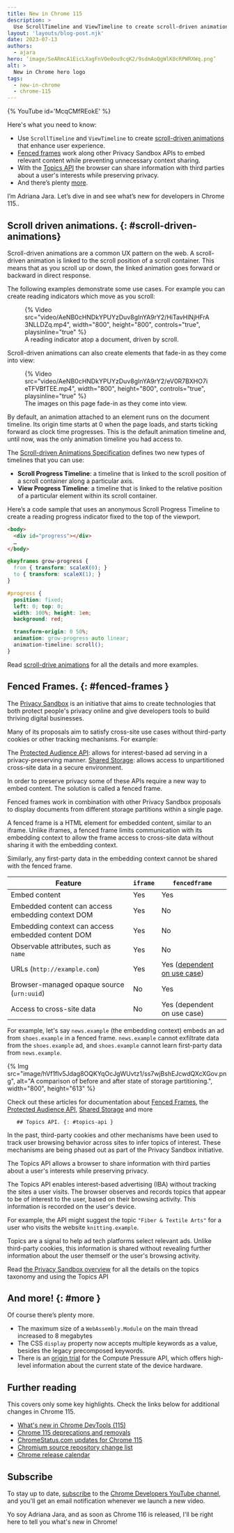 ```yaml
---
title: New in Chrome 115
description: >
  Use ScrollTimeline and ViewTimeline to create scroll-driven animations that enhance user experience. Fenced frames work along other Privacy Sandbox APIs to embed relevant content while preventing unnecessary context sharing. With the Topics API the browser can share information with third parties about a user's interests while preserving privacy and there’s plenty more.
layout: 'layouts/blog-post.njk'
date: 2023-07-13
authors:
  - ajara
hero: ‘image/SeARmcA1EicLXagFnVOe0ou9cqK2/9sdmAoQgWlK0cRPWRXWq.png’
alt: >
  New in Chrome hero logo
tags:
  - new-in-chrome
  - chrome-115
---
```


{% YouTube id='McqCMfREokE' %}

Here's what you need to know:


* Use `ScrollTimeline` and `ViewTimeline` to create [scroll-driven animations](#scroll-driven-animations) that enhance user experience.
* [Fenced frames](#fenced-frames) work along other Privacy Sandbox APIs to embed relevant content while preventing unnecessary context sharing.
* With the [Topics API](#topics-api) the browser can share information with third parties about a user's interests while preserving privacy.
* And there’s plenty [more](#more).

I’m Adriana Jara. Let’s dive in and see what’s new for developers in Chrome 115..
## Scroll driven animations. {: #scroll-driven-animations}
Scroll-driven animations are a common UX pattern on the web. A scroll-driven animation is linked to the scroll position of a scroll container.
This means that as you scroll up or down, the linked animation goes forward or backward in direct response.

The following examples demonstrate some use cases. For example you can create reading indicators which move as you scroll:

<figure>
  {% Video src="video/AeNB0cHNDkYPUYzDuv8gInYA9rY2/HiTavHlNjHFrA3NLLDZq.mp4", width="800", height="800", controls="true", playsinline="true" %}
  <figcaption>A reading indicator atop a document, driven by scroll.</figcaption>
</figure>

Scroll-driven animations can also create elements that fade-in as they come into view:

<figure>
  {% Video src="video/AeNB0cHNDkYPUYzDuv8gInYA9rY2/eV0R7BXHO7ieTFVBfTEE.mp4", width="800", height="800", controls="true", playsinline="true" %}
  <figcaption>The images on this page fade-in as they come into view.</figcaption>
</figure>

By default, an animation attached to an element runs on the document timeline. Its origin time starts at 0 when the page loads, and starts ticking forward as clock time progresses. This is the default animation timeline and, until now, was the only animation timeline you had access to.

The [Scroll-driven Animations Specification](https://drafts.csswg.org/scroll-animations-1/) defines two new types of timelines that you can use:


- **Scroll Progress Timeline**: a timeline that is linked to the scroll position of a scroll container along a particular axis.
- **View Progress Timeline**: a timeline that is linked to the relative position of a particular element within its scroll container.

Here’s a code sample that uses an anonymous Scroll Progress Timeline to create a reading progress indicator fixed to the top of the viewport.

```html
<body>
  <div id="progress"></div>
  …
</body>
```

```css
@keyframes grow-progress {
  from { transform: scaleX(0); }
  to { transform: scaleX(1); }
}

#progress {
  position: fixed;
  left: 0; top: 0;
  width: 100%; height: 1em;
  background: red;

  transform-origin: 0 50%;
  animation: grow-progress auto linear;
  animation-timeline: scroll();
}
```

Read [scroll-drive animations](/articles/scroll-driven-animations/) for all the details and more examples.

## Fenced Frames. {: #fenced-frames }

The [Privacy Sandbox](/docs/privacy-sandbox/overview/) is an initiative that aims to create technologies that both protect people's privacy online and give developers tools to build thriving digital businesses.

Many of its proposals aim to satisfy cross-site use cases without third-party cookies or other tracking mechanisms. For example:

The [Protected Audience API](/docs/privacy-sandbox/fledge-api/): allows for interest-based ad serving in a privacy-preserving manner.
[Shared Storage](/docs/privacy-sandbox/shared-storage/): allows access to unpartitioned cross-site data in a secure environment.

In order to preserve privacy some of these APIs require a new way to embed content. The solution is called a fenced frame.

Fenced frames work in combination with other Privacy Sandbox proposals to display documents from different storage partitions within a single page.

A fenced frame is a HTML element for embedded content, similar to an iframe. Unlike iframes, a fenced frame limits communication with its embedding context to allow the frame access to cross-site data without sharing it with the embedding context.

Similarly, any first-party data in the embedding context cannot be shared with the fenced frame.

<table class="with-heading-tint">
     <thead>
    <tr>
      <th>Feature </th>
      <th><code>iframe</code></th>
      <th><code>fencedframe</code></th>
    </tr></thead>
      <tbody>
    <tr>
      <td>Embed content</td>
      <td>Yes</td>
      <td>Yes</td>
   </tr>
   <tr>
      <td>Embedded content can access embedding context DOM</td>
      <td>Yes</td>
      <td>No</td>
   </tr>
   <tr>
      <td>Embedding context can access embedded content DOM</td>
      <td>Yes</td>
      <td>No</td>
   </tr>
   <tr>
      <td>Observable attributes, such as <code>name</code></td>
      <td>Yes</td>
      <td>No</td>
   </tr>
   <tr>
      <td>URLs (<code>http://example.com</code>) </td>
      <td>Yes</td>
      <td>Yes (<a href="https://github.com/WICG/fenced-frame/blob/master/explainer/use_cases.md">dependent on use case</a>)</td>
   </tr>
   <tr>
      <td>Browser-managed opaque source (<code>urn:uuid</code>)</td>
      <td>No</td>
      <td>Yes</td>
   </tr>
   <tr>
      <td>Access to cross-site data </td>
      <td>No</td>
      <td>Yes (dependent on use case)</td>
   </tr>
</tbody></table>


For example, let's say `news.example` (the embedding context) embeds an ad from `shoes.example` in a fenced frame. `news.example` cannot exfiltrate data from the `shoes.example` ad, and `shoes.example` cannot learn first-party data from `news.example`.

{% Img src="image/hVf1flv5Jdag8OQKYqOcJgWUvtz1/ss7wjBshEJcwdQXcXGov.png", alt="A comparison of before and after state of storage partitioning.", width="800", height="613" %}

Check out these articles for documentation about [Fenced Frames](/docs/privacy-sandbox/fenced-frame/), the [Protected Audience API](/docs/privacy-sandbox/fledge-api/), [Shared Storage](docs/privacy-sandbox/shared-storage/) and more

       ## Topics API. {: #topics-api }

In the past, third-party cookies and other mechanisms have been used to track user browsing behavior across sites to infer topics of interest. These mechanisms are being phased out as part of the Privacy Sandbox initiative.

The Topics API allows a browser to share information with third parties about a user's interests while preserving privacy.

The Topics API enables interest-based advertising (IBA)  without tracking the sites a user visits. The browser observes and records topics that appear to be of interest to the user, based on their browsing activity. This information is recorded on the user's device.


For example, the API might suggest the topic `"Fiber & Textile Arts"`  for a user who visits the website `knitting.example`.


Topics are a signal to help ad tech platforms select relevant ads. Unlike third-party cookies, this information is shared without revealing further information about the user themself or the user's browsing activity.

Read [the Privacy Sandbox overview](/docs/privacy-sandbox/topics/overview/)  for all the details on the topics taxonomy and using the Topics API

## And more! {: #more }

Of course there’s plenty more.

* The maximum size of a `WebAssembly.Module` on the main thread increased to 8 megabytes
* The CSS `display` property now accepts multiple keywords as a value, besides the legacy precomposed keywords.
* There is an [origin trial](/origintrials/#/view_trial/1196831600973709313) for the Compute Pressure API, which offers high-level information about the current state of the device hardware.

## Further reading

This covers only some key highlights. Check the links below for
additional changes in Chrome 115.

* [What's new in Chrome DevTools (115)](/blog/new-in-devtools-115/)
* [Chrome 115 deprecations and removals](/blog/deps-rems-115/)
* [ChromeStatus.com updates for Chrome 115](https://chromestatus.com/features#milestone%3D115)
* [Chromium source repository change list](https://chromium.googlesource.com/chromium/src/+log/114.0.5735.237..115.0.5790.93)
* [Chrome release calendar](https://chromiumdash.appspot.com/schedule)

## Subscribe

To stay up to date, [subscribe](https://goo.gl/6FP1a5) to the
[Chrome Developers YouTube channel](https://www.youtube.com/user/ChromeDevelopers/),
and you'll get an email notification whenever we launch a new video.

Yo soy Adriana Jara, and as soon as Chrome 116 is released, I'll be right here to
tell you what's new in Chrome!